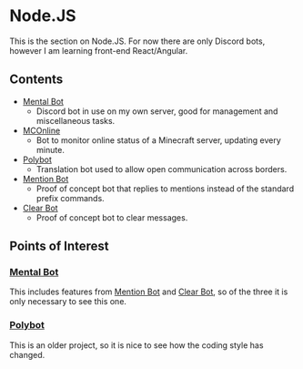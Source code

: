# Node.JS

This is the section on Node.JS. For now there are only Discord bots, however I am learning front-end React/Angular.

## Contents

- [Mental Bot](./Mental%20Bot.md)
  - Discord bot in use on my own server, good for management and miscellaneous tasks.
- [MCOnline](./MCOnline.md)
  - Bot to monitor online status of a Minecraft server, updating every minute.
- [Polybot](./Polybot.md)
  - Translation bot used to allow open communication across borders.
- [Mention Bot](./Mention%20Bot.md)
  - Proof of concept bot that replies to mentions instead of the standard prefix commands.
- [Clear Bot](./Clear%20Bot)
  - Proof of concept bot to clear messages.

## Points of Interest

### [Mental Bot](./Mental%20Bot.md)

This includes features from [Mention Bot](./Mention%20Bot.md) and [Clear Bot](./Clear%20Bot), so of the three it is only necessary to see this one.

### [Polybot](./Polybot.md)

This is an older project, so it is nice to see how the coding style has changed.
